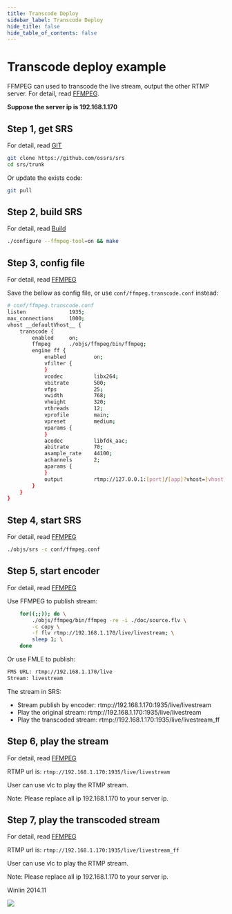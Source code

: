 ```yaml
---
title: Transcode Deploy
sidebar_label: Transcode Deploy
hide_title: false
hide_table_of_contents: false
---
```


# Transcode deploy example

FFMPEG can used to transcode the live stream, output the other RTMP server.
For detail, read [FFMPEG](./ffmpeg.md).

**Suppose the server ip is 192.168.1.170**

## Step 1, get SRS

For detail, read [GIT](./git.md)

```bash
git clone https://github.com/ossrs/srs
cd srs/trunk
```

Or update the exists code:

```bash
git pull
```

## Step 2, build SRS

For detail, read [Build](./install.md)

```bash
./configure --ffmpeg-tool=on && make
```

## Step 3, config file

For detail, read [FFMPEG](./ffmpeg.md)

Save the bellow as config file, or use `conf/ffmpeg.transcode.conf` instead:

```bash
# conf/ffmpeg.transcode.conf
listen              1935;
max_connections     1000;
vhost __defaultVhost__ {
    transcode {
        enabled     on;
        ffmpeg      ./objs/ffmpeg/bin/ffmpeg;
        engine ff {
            enabled         on;
            vfilter {
            }
            vcodec          libx264;
            vbitrate        500;
            vfps            25;
            vwidth          768;
            vheight         320;
            vthreads        12;
            vprofile        main;
            vpreset         medium;
            vparams {
            }
            acodec          libfdk_aac;
            abitrate        70;
            asample_rate    44100;
            achannels       2;
            aparams {
            }
            output          rtmp://127.0.0.1:[port]/[app]?vhost=[vhost]/[stream]_[engine];
        }
    }
}
```

## Step 4, start SRS

For detail, read [FFMPEG](./ffmpeg.md)

```bash
./objs/srs -c conf/ffmpeg.conf
```

## Step 5, start encoder

For detail, read [FFMPEG](./ffmpeg.md)

Use FFMPEG to publish stream:

```bash
    for((;;)); do \
        ./objs/ffmpeg/bin/ffmpeg -re -i ./doc/source.flv \
        -c copy \
        -f flv rtmp://192.168.1.170/live/livestream; \
        sleep 1; \
    done
```

Or use FMLE to publish:

```bash
FMS URL: rtmp://192.168.1.170/live
Stream: livestream
```

The stream in SRS:
* Stream publish by encoder: rtmp://192.168.1.170:1935/live/livestream
* Play the original stream: rtmp://192.168.1.170:1935/live/livestream
* Play the transcoded stream: rtmp://192.168.1.170:1935/live/livestream_ff

## Step 6, play the stream

For detail, read [FFMPEG](./ffmpeg.md)

RTMP url is: `rtmp://192.168.1.170:1935/live/livestream`

User can use vlc to play the RTMP stream.

Note: Please replace all ip 192.168.1.170 to your server ip.

## Step 7, play the transcoded stream

For detail, read [FFMPEG](./ffmpeg.md)

RTMP url is: `rtmp://192.168.1.170:1935/live/livestream_ff`

User can use vlc to play the RTMP stream.

Note: Please replace all ip 192.168.1.170 to your server ip.

Winlin 2014.11

![](https://ossrs.net/gif/v1/sls.gif?site=ossrs.io&path=/lts/doc/en/v5/sample-ffmpeg)


